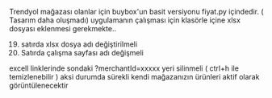 Trendyol mağazası olanlar için buybox'un basit versiyonu fiyat.py içindedir. ( Tasarım daha oluşmadı)
uygulamanın çalışması için klasörle içine xlsx dosyası eklenmesi gerekmekte..

19. satırda xlsx dosya adı değiştirilmeli
21. Satırda çalışma sayfası adı değişmeli

excell linklerinde sondaki ?merchantId=xxxxx yeri silinmeli ( ctrl+h ile temizlenebilir ) 
aksi durumda sürekli kendi mağazanızın ürünleri aktif olarak görüntülenecektir
